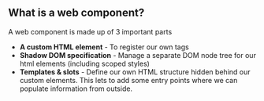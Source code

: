 ## What is a web component?

A web component is made up of 3 important parts

* **A custom HTML element** - To register our own tags
* **Shadow DOM specification** - Manage a separate DOM node tree for our html elements (including scoped styles)
* **Templates & slots** - Define our own HTML structure hidden behind our custom elements. This lets to add some entry points where we can populate information from outside.
